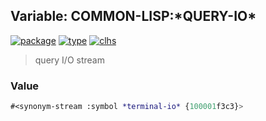 ## Variable: COMMON-LISP:\*QUERY-IO\*
[![package](https://img.shields.io/badge/Package-COMMON--LISP-5f9ea0.svg?style=social&colorA=999999)](../) [![type](https://img.shields.io/badge/Type-Variable-5f9ea0.svg?style=social&colorA=999999)](../#variable) [![clhs](https://img.shields.io/badge/CLHS-*QUERY--IO*-5f9ea0.svg?style=social&colorA=999999)](http://www.lispworks.com/documentation/HyperSpec/Body/v_debug_.htm) 

> query I/O stream

### Value
```cl
#<synonym-stream :symbol *terminal-io* {100001f3c3}>
```
